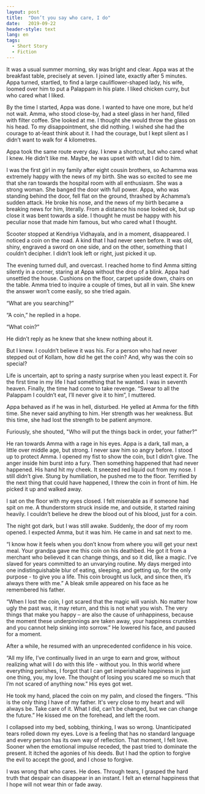 ```yaml
---
layout: post
title:  "Don’t you say who care, I do"
date:   2019-09-22
header-style: text
lang: en
tags:
  - Short Story
  - Fiction
---
```

It was a usual summer morning, sky was bright and clear. Appa was at the breakfast table, precisely at seven. I joined late, exactly after 5 minutes. Appa turned, startled, to find a large cauliflower-shaped lady, his wife, loomed over him to put a Palappam in his plate. I liked chicken curry, but who cared what I liked.

By the time I started, Appa was done. I wanted to have one more, but he’d not wait. Amma, who stood close-by, had a steel glass in her hand, filled with filter coffee. She looked at me. I thought she would throw the glass on his head. To my disappointment, she did nothing. I wished she had the courage to at-least think about it. I had the courage, but I kept silent as I didn’t want to walk for 4 kilometres. 

Appa took the same route every day. I knew a shortcut, but who cared what I knew. He didn’t like me. Maybe, he was upset with what I did to him. 

I was the first girl in my family after eight cousin brothers, so Achamma was extremely happy with the news of my birth. She was so excited to see me that she ran towards the hospital room with all enthusiasm. She was a strong woman. She banged the door with full power. Appa, who was standing behind the door, fell flat on the ground, thrashed by Achamma’s sudden attack. He broke his nose, and the news of my birth became a breaking news for him, literally. From a distance his nose looked ok, but up close it was bent towards a side. I thought he must be happy with his peculiar nose that made him famous, but who cared what I thought.

Scooter stopped at Kendriya Vidhayala, and in a moment, disappeared. I noticed a coin on the road. A kind that I had never seen before. It was old, shiny, engraved a sword on one side, and on the other, something that I couldn’t decipher. I didn’t look left or right, just picked it up.

The evening turned dull, and overcast. I reached home to find Amma sitting silently in a corner, staring at Appa without the drop of a blink. Appa had unsettled the house. Cushions on the floor, carpet upside down, chairs on the table. Amma tried to inquire a couple of times, but all in vain. She knew the answer won’t come easily, so she tried again.

“What are you searching?” 

“A coin,” he replied in a hope.

“What coin?”

He didn’t reply as he knew that she knew nothing about it. 

But I knew. I couldn’t believe it was his. For a person who had never stepped out of Kollam, how did he get the coin? And, why was the coin so special? 

Life is uncertain, apt to spring a nasty surprise when you least expect it. For the first time in my life I had something that he wanted. I was in seventh heaven. Finally, the time had come to take revenge. “Swear to all the Palappam I couldn’t eat, I’ll never give it to him”, I muttered.

Appa behaved as if he was in hell, disturbed. He yelled at Amma for the fifth time. She never said anything to him. Her strength was her weakness. But this time, she had lost the strength to be patient anymore.

Furiously, she shouted, "Who will put the things back in order, your father?"

He ran towards Amma with a rage in his eyes. Appa is a dark, tall man, a little over middle age, but strong. I never saw him so angry before. I stood up to protect Amma. I opened my fist to show the coin, but I didn’t give. The anger inside him burst into a fury. Then something happened that had never happened. His hand hit my cheek. It sneezed red liquid out from my nose. I still didn’t give. Stung by humiliation, he pushed me to the floor. Terrified by the next thing that could have happened, I threw the coin in front of him. He picked it up and walked away.

I sat on the floor with my eyes closed. I felt miserable as if someone had spit on me. A thunderstorm struck inside me, and outside, it started raining heavily. I couldn’t believe he drew the blood out of his blood, just for a coin. 

The night got dark, but I was still awake. Suddenly, the door of my room opened. I expected Amma, but it was him. He came in and sat next to me.

“I know how it feels when you don’t know from where you will get your next meal. Your grandpa gave me this coin on his deathbed. He got it from a merchant who believed it can change things, and so it did, like a magic. I’ve slaved for years committed to an unvarying routine. My days merged into one indistinguishable blur of eating, sleeping, and getting up, for the only purpose - to give you a life. This coin brought us luck, and since then, it’s always there with me.” A bleak smile appeared on his face as he remembered his father.

“When I lost the coin, I got scared that the magic will vanish. No matter how ugly the past was, it may return, and this is not what you wish. The very things that make you happy – are also the cause of unhappiness, because the moment these underpinnings are taken away, your happiness crumbles and you cannot help sinking into sorrow.” He lowered his face, and paused for a moment.

After a while, he resumed with an unprecedented confidence in his voice.

“All my life, I’ve continually lived in an urge to earn and grow, without realizing what will I do with this life - without you. In this world where everything perishes, I forgot that I can get imperishable happiness in just one thing, you, my love. The thought of losing you scared me so much that I’m not scared of anything now.” His eyes got wet.

He took my hand, placed the coin on my palm, and closed the fingers. “This is the only thing I have of my father. It's very close to my heart and will always be. Take care of it. What I did, can’t be changed, but we can change the future.” He kissed me on the forehead, and left the room.

I collapsed into my bed, sobbing, thinking, I was so wrong. Unanticipated tears rolled down my eyes. Love is a feeling that has no standard language and every person has its own way of reflection. That moment, I felt love. Sooner when the emotional impulse receded, the past tried to dominate the present. It itched the agonies of his deeds. But I had the option to forgive the evil to accept the good, and I chose to forgive.

I was wrong that who cares. He does. Through tears, I grasped the hard truth that despair can disappear in an instant. I felt an eternal happiness that I hope will not wear thin or fade away.

